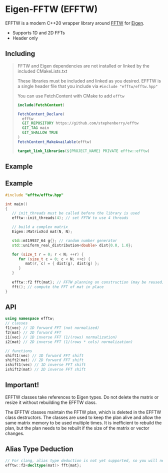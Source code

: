 # Eigen-FFTW (EFFTW)
EFFTW is a modern C++20 wrapper library around [FFTW](http://www.fftw.org) for [Eigen](https://eigen.tuxfamily.org/index.php?title=Main_Page).

- Supports 1D and 2D FFTs
- Header only

## Including

> FFTW and Eigen dependencies are not installed or linked by the included CMakeLists.txt
>
> These libraries must be included and linked as you desired. EFFTW is a single header file that you include via `#include "efftw/efftw.hpp"`
>
> You can use FetchContent with CMake to add `efftw`
>
> ```cmake
> include(FetchContent)
> 
> FetchContent_Declare(
>   efftw
>   GIT_REPOSITORY https://github.com/stephenberry/efftw
>   GIT_TAG main
>   GIT_SHALLOW TRUE
> )
> FetchContent_MakeAvailable(efftw)
> 
> target_link_libraries(${PROJECT_NAME} PRIVATE efftw::efftw)
> ```

## Example

## Example

```c++
#include "efftw/efftw.hpp"

int main()
{
   // init_threads must be called before the library is used
   efftw::init_threads(4); // set FFTW to use 4 threads

   // build a complex matrix
   Eigen::MatrixXcd mat(N, N);

   std::mt19937_64 g{}; // random number generator
   std::uniform_real_distribution<double> dist{0.0, 1.0};

   for (size_t r = 0; r < N; ++r) {
      for (size_t c = 0; c < N; ++c) {
         mat(r, c) = { dist(g), dist(g) };
      }
   }
   
   efftw::f2 fft{mat}; // FFTW planning on construction (may be reused)
   fft(); // compute the FFT of mat in place
}
```

## API

```c++
using namespace efftw;
// classes
f1{vec} // 1D forward FFT (not normalized)
f2{mat} // 2D forward FFT
i1{vec} // 1D inverse FFT (1/(rows) normalization)
i2{mat} // 2D inverse FFT (1/(rows * cols) normalization)

// functions
shift1(vec) // 1D forward FFT shift
shift2(mat) // 2D forward FFT shift
ishift1(vec) // 1D inverse FFT shift
ishift2(mat) // 2D inverse FFT shift
```

## Important!

EFFTW classes take references to Eigen types. Do not delete the matrix or resize it without rebuilding the EFFTW class.

The EFFTW classes maintain the FFTW plan, which is deleted in the EFFTW class destructors. The classes are used to keep the plan alive and allow the same matrix memory to be used multiple times. It is inefficient to rebuild the plan, but the plan needs to be rebuilt if the size of the matrix or vector changes.

## Alias Type Deduction

```c++
// For clang, alias type deduction is not yet supported, so you will need to write:
efftw::f2<decltype(mat)> fft{mat};
```

